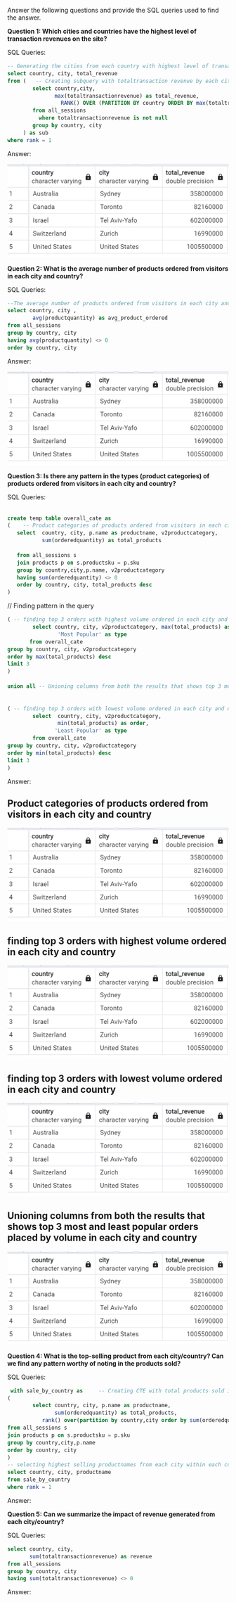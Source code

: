 Answer the following questions and provide the SQL queries used to find the answer.

    
**Question 1: Which cities and countries have the highest level of transaction revenues on the site?**


SQL Queries:
```SQL
-- Generating the cities from each country with highest level of transaction revenues
select country, city, total_revenue
from (   -- Creating subquery with totaltransaction revenue by each city within the country
        select country,city,
               max(totaltransactionrevenue) as total_revenue,
	             RANK() OVER (PARTITION BY country ORDER BY max(totaltransactionrevenue) DESC) as rank
        from all_sessions
	      where totaltransactionrevenue is not null
        group by country, city
	 ) as sub
where rank = 1
```     


Answer:

![Alt text](image.png)


**Question 2: What is the average number of products ordered from visitors in each city and country?**


SQL Queries:
```SQL 
--The average number of products ordered from visitors in each city and country
select country, city ,
        avg(productquantity) as avg_product_ordered
from all_sessions
group by country, city 
having avg(productquantity) <> 0
order by country, city
```


Answer:

![Alt text](image.png)



**Question 3: Is there any pattern in the types (product categories) of products ordered from visitors in each city and country?**


SQL Queries:

```SQL  

create temp table overall_cate as
(    -- Product categories of products ordered from visitors in each city and country
   select  country, city, p.name as productname, v2productcategory,
           sum(orderedquantity) as total_products
	  
   from all_sessions s
   join products p on s.productsku = p.sku
   group by country,city,p.name, v2productcategory
   having sum(orderedquantity) <> 0
   order by country, city, total_products desc
)
```
// Finding pattern in the query
```SQL
( -- finding top 3 orders with highest volume ordered in each city and country 
        select country, city, v2productcategory, max(total_products) as order,
                'Most Popular' as type 
       from overall_cate
group by country, city, v2productcategory
order by max(total_products) desc
limit 3
)

union all -- Unioning columns from both the results that shows top 3 most and least popular orders placed by volume in each city and country

	
( -- finding top 3 orders with lowest volume ordered in each city and country 
        select  country, city, v2productcategory, 
                min(total_products) as order,
               'Least Popular' as type
        from overall_cate
group by country, city, v2productcategory
order by min(total_products) desc
limit 3
)
```


Answer:
## Product categories of products ordered from visitors in each city and country

![Alt text](image.png)

## finding top 3 orders with highest volume ordered in each city and country 

![Alt text](image.png)

## finding top 3 orders with lowest volume ordered in each city and country 

![Alt text](image.png)

## Unioning columns from both the results that shows top 3 most and least popular orders placed by volume in each city and country

![Alt text](image.png)

**Question 4: What is the top-selling product from each city/country? Can we find any pattern worthy of noting in the products sold?**


SQL Queries:
```SQL
 with sale_by_country as     -- Creating CTE with total products sold in each city from each country with products name
(
        select country, city, p.name as productname,
               sum(orderedquantity) as total_products, 
	       rank() over(partition by country,city order by sum(orderedquantity) desc) as rank -- Ranking the grouped products sold in each country and city 
from all_sessions s
join products p on s.productsku = p.sku
group by country,city,p.name
order by country, city
) 
-- selecting highest selling productnames from each city within each country 
select country, city, productname
from sale_by_country
where rank = 1 
```

Answer:





**Question 5: Can we summarize the impact of revenue generated from each city/country?**

SQL Queries:
```SQL
select country, city,
       sum(totaltransactionrevenue) as revenue
from all_sessions 
group by country, city
having sum(totaltransactionrevenue) <> 0
```

Answer:







